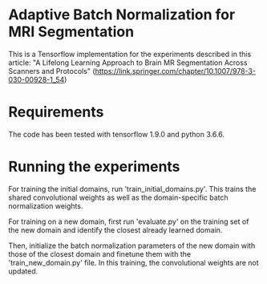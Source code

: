 # Adaptive Batch Normalization for MRI Segmentation

This is a Tensorflow implementation for the experiments described in this article: "A Lifelong Learning Approach to Brain MR Segmentation Across Scanners and Protocols" 
(https://link.springer.com/chapter/10.1007/978-3-030-00928-1_54)

# Requirements

The code has been tested with tensorflow 1.9.0 and python 3.6.6.

# Running the experiments
For training the initial domains, run 'train_initial_domains.py'. This trains the shared convolutional weights as well as the domain-specific batch normalization weights.

For training on a new domain, first run 'evaluate.py' on the training set of the new domain and identify the closest already learned domain.

Then, initialize the batch normalization parameters of the new domain with those of the closest domain and finetune them with the 'train_new_domain.py' file. In this training, the convolutional weights are not updated.
